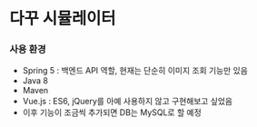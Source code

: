 # 다꾸 시뮬레이터

### 사용 환경

* Spring 5 : 백엔드 API 역할, 현재는 단순히 이미지 조회 기능만 있음
* Java 8
* Maven
* Vue.js : ES6, jQuery를 아예 사용하지 않고 구현해보고 싶었음
* 이후 기능이 조금씩 추가되면 DB는 MySQL로 할 예정
